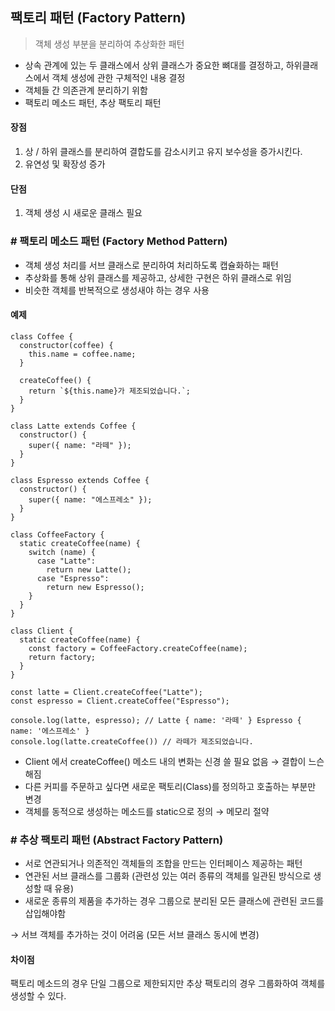 ## **팩토리 패턴 (Factory Pattern)**

> 객체 생성 부분을 분리하여 추상화한 패턴

-   상속 관계에 있는 두 클래스에서 상위 클래스가 중요한 뼈대를 결정하고, 하위클래스에서 객체 생성에 관한 구체적인 내용 결정
-   객체들 간 의존관계 분리하기 위함
-   팩토리 메소드 패턴, 추상 팩토리 패턴

#### **장점**

1.  상 / 하위 클래스를 분리하여 결합도를 감소시키고 유지 보수성을 증가시킨다.
2.  유연성 및 확장성 증가

#### **단점**

1.  객체 생성 시 새로운 클래스 필요

### **\# 팩토리 메소드 패턴 (Factory Method Pattern)**

-   객체 생성 처리를 서브 클래스로 분리하여 처리하도록 캡슐화하는 패턴
-   추상화를 통해 상위 클래스를 제공하고, 상세한 구현은 하위 클래스로 위임
-   비슷한 객체를 반복적으로 생성새야 하는 경우 사용

#### **예제**

```
class Coffee {
  constructor(coffee) {
    this.name = coffee.name;
  }

  createCoffee() {
    return `${this.name}가 제조되었습니다.`;
  }
}

class Latte extends Coffee {
  constructor() {
    super({ name: "라떼" });
  }
}

class Espresso extends Coffee {
  constructor() {
    super({ name: "에스프레소" });
  }
}

class CoffeeFactory {
  static createCoffee(name) {
    switch (name) {
      case "Latte":
        return new Latte();
      case "Espresso":
        return new Espresso();
    }
  }
}

class Client {
  static createCoffee(name) {
    const factory = CoffeeFactory.createCoffee(name);
    return factory;
  }
}

const latte = Client.createCoffee("Latte");
const espresso = Client.createCoffee("Espresso");

console.log(latte, espresso); // Latte { name: '라떼' } Espresso { name: '에스프레소' }
console.log(latte.createCoffee()) // 라떼가 제조되었습니다.
```

-   Client 에서 createCoffee() 메소드 내의 변화는 신경 쓸 필요 없음 → 결합이 느슨해짐
-   다른 커피를 주문하고 싶다면 새로운 팩토리(Class)를 정의하고 호출하는 부분만 변경
-   객체를 동적으로 생성하는 메소드를 static으로 정의 → 메모리 절약

### **\# 추상 팩토리 패턴 (Abstract Factory Pattern)**

-   서로 연관되거나 의존적인 객체들의 조합을 만드는 인터페이스 제공하는 패턴
-   연관된 서브 클래스를 그룹화 (관련성 있는 여러 종류의 객체를 일관된 방식으로 생성할 때 유용)
-   새로운 종류의 제품을 추가하는 경우 그룹으로 분리된 모든 클래스에 관련된 코드를 삽입해야함

→ 서브 객체를 추가하는 것이 어려움 (모든 서브 클래스 동시에 변경)

#### **차이점**

팩토리 메소드의 경우 단일 그룹으로 제한되지만 추상 팩토리의 경우 그룹화하여 객체를 생성할 수 있다.